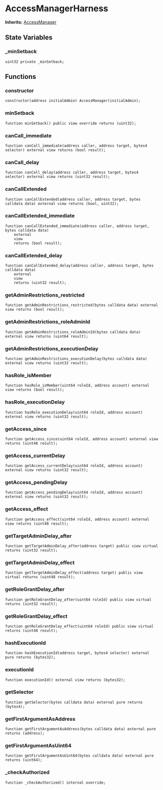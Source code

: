# AccessManagerHarness
**Inherits:**
[AccessManager](/lib/openzeppelin-contracts/contracts/access/manager/AccessManager.sol/contract.AccessManager.md)


## State Variables
### _minSetback

```solidity
uint32 private _minSetback;
```


## Functions
### constructor


```solidity
constructor(address initialAdmin) AccessManager(initialAdmin);
```

### minSetback


```solidity
function minSetback() public view override returns (uint32);
```

### canCall_immediate


```solidity
function canCall_immediate(address caller, address target, bytes4 selector) external view returns (bool result);
```

### canCall_delay


```solidity
function canCall_delay(address caller, address target, bytes4 selector) external view returns (uint32 result);
```

### canCallExtended


```solidity
function canCallExtended(address caller, address target, bytes calldata data) external view returns (bool, uint32);
```

### canCallExtended_immediate


```solidity
function canCallExtended_immediate(address caller, address target, bytes calldata data)
    external
    view
    returns (bool result);
```

### canCallExtended_delay


```solidity
function canCallExtended_delay(address caller, address target, bytes calldata data)
    external
    view
    returns (uint32 result);
```

### getAdminRestrictions_restricted


```solidity
function getAdminRestrictions_restricted(bytes calldata data) external view returns (bool result);
```

### getAdminRestrictions_roleAdminId


```solidity
function getAdminRestrictions_roleAdminId(bytes calldata data) external view returns (uint64 result);
```

### getAdminRestrictions_executionDelay


```solidity
function getAdminRestrictions_executionDelay(bytes calldata data) external view returns (uint32 result);
```

### hasRole_isMember


```solidity
function hasRole_isMember(uint64 roleId, address account) external view returns (bool result);
```

### hasRole_executionDelay


```solidity
function hasRole_executionDelay(uint64 roleId, address account) external view returns (uint32 result);
```

### getAccess_since


```solidity
function getAccess_since(uint64 roleId, address account) external view returns (uint48 result);
```

### getAccess_currentDelay


```solidity
function getAccess_currentDelay(uint64 roleId, address account) external view returns (uint32 result);
```

### getAccess_pendingDelay


```solidity
function getAccess_pendingDelay(uint64 roleId, address account) external view returns (uint32 result);
```

### getAccess_effect


```solidity
function getAccess_effect(uint64 roleId, address account) external view returns (uint48 result);
```

### getTargetAdminDelay_after


```solidity
function getTargetAdminDelay_after(address target) public view virtual returns (uint32 result);
```

### getTargetAdminDelay_effect


```solidity
function getTargetAdminDelay_effect(address target) public view virtual returns (uint48 result);
```

### getRoleGrantDelay_after


```solidity
function getRoleGrantDelay_after(uint64 roleId) public view virtual returns (uint32 result);
```

### getRoleGrantDelay_effect


```solidity
function getRoleGrantDelay_effect(uint64 roleId) public view virtual returns (uint48 result);
```

### hashExecutionId


```solidity
function hashExecutionId(address target, bytes4 selector) external pure returns (bytes32);
```

### executionId


```solidity
function executionId() external view returns (bytes32);
```

### getSelector


```solidity
function getSelector(bytes calldata data) external pure returns (bytes4);
```

### getFirstArgumentAsAddress


```solidity
function getFirstArgumentAsAddress(bytes calldata data) external pure returns (address);
```

### getFirstArgumentAsUint64


```solidity
function getFirstArgumentAsUint64(bytes calldata data) external pure returns (uint64);
```

### _checkAuthorized


```solidity
function _checkAuthorized() internal override;
```

